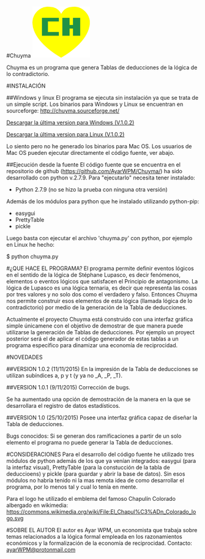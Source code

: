 #Chuyma
![Chuyma](https://github.com/AyarWPM/Chuyma/blob/master/logo.png?raw=true)

Chuyma es un programa que genera Tablas de deducciones de la lógica de lo contradictorio.

#INSTALACIÓN

##Windows y linux
El programa se ejecuta sin instalación ya que se trata de un simple script. Los binarios para Windows y Linux se encuentran en sourceforge: http://chuyma.sourceforge.net/

[Descargar la última version para Windows (V.1.0.2)](http://sourceforge.net/projects/chuyma/files/Windows/chuyma_v.1.0.2.exe/download)

[Descargar la última version para Linux (V.1.0.2)](http://sourceforge.net/projects/chuyma/files/Linux/chuyma_v.1.0.2/download)

Lo siento pero no he generado los binarios para Mac OS. Los usuarios de Mac OS pueden ejecutar directamente el código fuente, ver abajo.

##Ejecución desde la fuente
El código fuente que se encuentra en el repositorio de github (https://github.com/AyarWPM/Chuyma/) ha sido desarrollado con python v.2.7.9. Para "ejecutarlo" necesita tener instalado:

* Python 2.7.9 (no se hizo la prueba con ninguna otra versión)

Además de los módulos para python que he instalado utilizando python-pip:

* easygui
* PrettyTable
* pickle

Luego basta con ejecutar el archivo 'chuyma.py' con python, por ejemplo en Linux he hecho:

$ python chuyma.py

#¿QUE HACE EL PROGRAMA?
El programa permite definir eventos lógicos en el sentido de la lógica de Stéphane Lupasco, es decir fenómenos, elementos o eventos lógicos que satisfacen el Principio de antagonismo. La lógica de Lupasco es una lógica ternaria, es decir que representa las cosas por tres valores y no solo dos como el verdadero y falso. Entonces Chuyma nos permite construir esos elementos de esta lógica (llamada lógica de lo contradictorio) por medio de la generación de la Tabla de deducciones.

Actualmente el proyecto Chuyma está construido con una interfaz gráfica simple únicamene con el objetivo de demostrar de que manera puede utilizarse la generación de Tablas de deducciones. Por ejemplo un proyect posterior será el de aplicar el código generador de estas tablas a un programa específico para dinamizar una economía de reciprocidad.

#NOVEDADES

##VERSION 1.0.2 (11/11/2015)
En la impresión de la Tabla de deducciones se utilizan subíndices a, p y t (y ya no _A, _P, _T).

##VERSION 1.0.1 (9/11/2015)
Corrección de bugs.

Se ha aumentado una opción de demostración de la manera en la que se desarrollara el registro de datos estadísticos.

##VERSION 1.0 (25/10/2015)
Posee una interfaz gráfica capaz de diseñar la Tabla de deducciones.

Bugs conocidos: Si se generan dos ramificaciones a partir de un solo elemento el programa no puede generar la Tabla de deducciones.

#CONSIDERACIONES
Para el desarrollo del código fuente he utilizado tres módulos de python además de los que ya venían integrados: easygui (para la interfaz visual), PrettyTable (para la constucción de la tabla de deduccioens) y pickle (para guardar y abrir la base de datos). Sin esos módulos no habría tenido ni la mas remota idea de como desarrollar el programa, por lo menos tal y cual lo tenía en mente.

Para el logo he utilizado el emblema del famoso Chapulín Colorado albergado en wikimedia: https://commons.wikimedia.org/wiki/File:El_Chapul%C3%ADn_Colorado_logo.svg

#SOBRE EL AUTOR
El autor es Ayar WPM, un economista que trabaja sobre temas relacionados a la lógica formal empleada en los razonamientos económicos y la formalización de la economía de reciprocidad. Contacto: ayarWPM@protonmail.com
